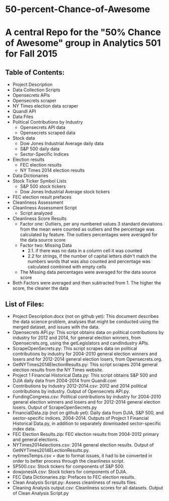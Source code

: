 # 50-percent-Chance-of-Awesome
A central Repo for the "50% Chance of Awesome" group in Analytics 501 for Fall 2015
====================================================================================
Table of Contents:
---------------------
*	Project Description
*	Data Collection Scripts
  * Opensecrets APIs
  * Opensecrets scraper
  * NY Times election data scraper
  * Quandl API
*	Data Files
  * Political Contributions by Industry 
    * Opensecrets API data
    * Opensecrets scraped data
  * Stock data
    * Dow Jones Industrial Average daily data
    * S&P 500 daily data
    * Sector-Specific Indices
  * Election results
    * FEC election results
    * NY Times 2014 election results
*	Data Dictionaries
  * Stock Ticker Symbol Lists
    * S&P 500 stock tickers
    * Dow Jones Industrial Average stock tickers
  * FEC election result prefaces
*	Cleanliness Assessment
  * Cleanliness Assessment Script
    * Script analyzed
  * Cleanliness Score Results
    * Factor one: Outliers, per any numbered values 3 standard deviations from the mean were counted as outliers and the percentage was calculated by feature. The outliers percentages were averaged for the data source score
    * Factor two: Missing Data
      *	2.1. if there was no data in a column cell it was counted
      *	2.2 for strings, if the number of capital letters didn't match the numbers words that was also counted and percentage was calculated combined with empty cells
    * The Missing data percentages were averaged for the data source score
  * Both Factors were averaged and then subtracted from 1. The higher the score, the cleaner the data


List of Files:
---------------
*	Project Description.docx (not on github yet): This document describes the data science problem, analyses that might be conducted using the merged dataset, and issues with the data.
*	Opensecrets API.py: This script obtains data on political contributions by industry for 2012 and 2014, for general election winners, from Opensecrets.org, using the getLegislators and candIndustry APIs.
*	ScrapeOpenSecrets.py: This script scrapes data on political contributions by industry for 2004-2010 general election winners and losers and for 2012-2014 general election losers, from Opensecrets.org.
*	GetNYTimes2014ElectionResults.py: This script scrapes 2014 general election results from the NY Times website.
*	Project 1 Financial Historical Data.py: This script obtains S&P 500 and DJIA daily data from 2004-2014 from Quandl.com
*	Contributions by Industry 2012-2014.csv: 2012 and 2014 political contributions by industry. Output of Opensecrets API.py.
*	FundingCongress.csv: Political contributions by industry for 2004-2010 general election winners and losers and for 2012-2014 general election losers. Output of ScrapeOpenSecrets.py
*	FinancialData.zip (not on github yet): Daily data from DJIA, S&P 500, and sector-specific indices, 2004-2014. Outputs of Project 1 Financial Historical Data.py, in addition to separately downloaded sector-specific index data.
*	FEC Election Results.zip: FEC election results from 2004-2012 primary and general elections. 
*	NYTimes2014elections.csv: 2014 general election results. Output of GetNYTimes2014ELectionResults.py.
*	nytimesTemps.csv = due to format issues, it had to be converted in order to better process through the cleanliness script.
*	SP500.csv: Stock tickers for components of S&P 500.
*	dowjonesIA.csv: Stock tickers for components of DJIA.
*	FEC Data Dictionaries.zip: Prefaces to FEC election results.
*	Clean Analysis Script.py: Assess cleanliness of results files. 
*	Cleaning Analysis output.csv: Cleanliness scores for all datasets. Output of Clean Analysis Script.py


